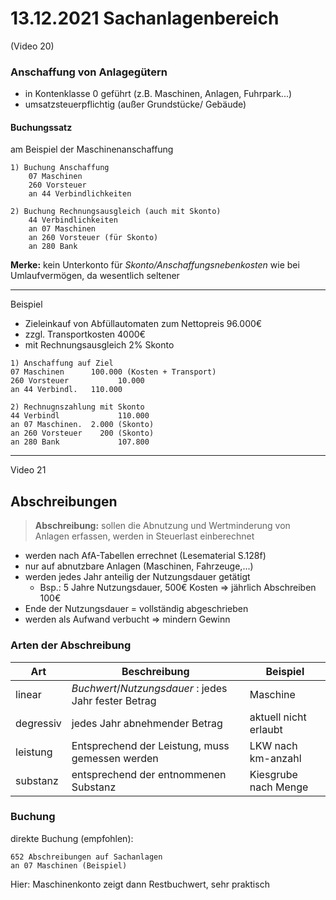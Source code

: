 # 13.12.2021 Sachanlagenbereich

(Video 20)

### Anschaffung von Anlagegütern

- in Kontenklasse 0 geführt (z.B. Maschinen, Anlagen, Fuhrpark...)
- umsatzsteuerpflichtig (außer Grundstücke/ Gebäude)



#### Buchungssatz

am Beispiel der Maschinenanschaffung

```
1) Buchung Anschaffung
	07 Maschinen
	260 Vorsteuer
	an 44 Verbindlichkeiten

2) Buchung Rechnungsausgleich (auch mit Skonto)
	44 Verbindlichkeiten
	an 07 Maschinen
	an 260 Vorsteuer (für Skonto)
	an 280 Bank
```

**Merke:** kein Unterkonto für *Skonto/Anschaffungsnebenkosten* wie bei Umlaufvermögen, da wesentlich seltener



---

Beispiel

- Zieleinkauf von Abfüllautomaten zum Nettopreis 96.000€ 
- zzgl. Transportkosten 4000€
- mit Rechnungsausgleich 2% Skonto

```
1) Anschaffung auf Ziel
07 Maschinen      100.000 (Kosten + Transport)
260 Vorsteuer			10.000
an 44 Verbindl.   110.000

2) Rechnugnszahlung mit Skonto
44 Verbindl				110.000
an 07 Maschinen.  2.000 (Skonto)
an 260 Vorsteuer	200 (Skonto)
an 280 Bank 			107.800
```

---

Video 21

## Abschreibungen

> **Abschreibung:** sollen die Abnutzung und Wertminderung von Anlagen erfassen, werden in Steuerlast einberechnet

- werden nach AfA-Tabellen errechnet (Lesematerial S.128f)
- nur auf abnutzbare Anlagen (Maschinen, Fahrzeuge,...)
- werden jedes Jahr anteilig der Nutzungsdauer getätigt
    - Bsp.: 5 Jahre Nutzungsdauer, 500€ Kosten => jährlich Abschreiben 100€
- Ende der Nutzungsdauer = vollständig abgeschrieben
- werden als Aufwand verbucht => mindern Gewinn

### Arten der Abschreibung

| Art       | Beschreibung                                        | Beispiel              |
| --------- | --------------------------------------------------- | --------------------- |
| linear    | $Buchwert/Nutzungsdauer$ : jedes Jahr fester Betrag | Maschine              |
| degressiv | jedes Jahr abnehmender Betrag                       | aktuell nicht erlaubt |
| leistung  | Entsprechend der Leistung, muss gemessen werden     | LKW nach km-anzahl    |
| substanz  | entsprechend der entnommenen Substanz               | Kiesgrube nach Menge  |



### Buchung

direkte Buchung (empfohlen):

```
652 Abschreibungen auf Sachanlagen
an 07 Maschinen (Beispiel)
```

Hier: Maschinenkonto zeigt dann Restbuchwert, sehr praktisch



